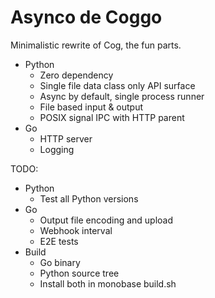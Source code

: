 Asynco de Coggo
===============

Minimalistic rewrite of Cog, the fun parts.

* Python
  * Zero dependency
  * Single file data class only API surface
  * Async by default, single process runner
  * File based input & output
  * POSIX signal IPC with HTTP parent
* Go
  * HTTP server
  * Logging

TODO:
* Python
  * Test all Python versions
* Go
  * Output file encoding and upload
  * Webhook interval
  * E2E tests
* Build
  * Go binary
  * Python source tree
  * Install both in monobase build.sh
